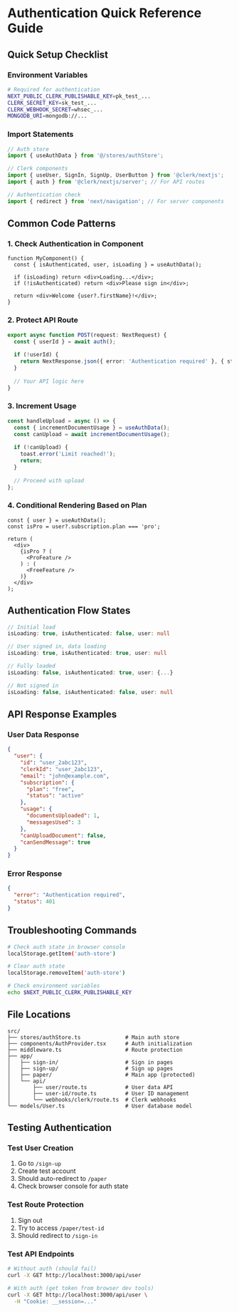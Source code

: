 # Authentication Quick Reference Guide

## Quick Setup Checklist

### Environment Variables
```bash
# Required for authentication
NEXT_PUBLIC_CLERK_PUBLISHABLE_KEY=pk_test_...
CLERK_SECRET_KEY=sk_test_...
CLERK_WEBHOOK_SECRET=whsec_...
MONGODB_URI=mongodb://...
```

### Import Statements
```typescript
// Auth store
import { useAuthData } from '@/stores/authStore';

// Clerk components
import { useUser, SignIn, SignUp, UserButton } from '@clerk/nextjs';
import { auth } from '@clerk/nextjs/server'; // For API routes

// Authentication check
import { redirect } from 'next/navigation'; // For server components
```

## Common Code Patterns

### 1. Check Authentication in Component
```tsx
function MyComponent() {
  const { isAuthenticated, user, isLoading } = useAuthData();
  
  if (isLoading) return <div>Loading...</div>;
  if (!isAuthenticated) return <div>Please sign in</div>;
  
  return <div>Welcome {user?.firstName}!</div>;
}
```

### 2. Protect API Route
```typescript
export async function POST(request: NextRequest) {
  const { userId } = await auth();
  
  if (!userId) {
    return NextResponse.json({ error: 'Authentication required' }, { status: 401 });
  }
  
  // Your API logic here
}
```

### 3. Increment Usage
```typescript
const handleUpload = async () => {
  const { incrementDocumentUsage } = useAuthData();
  const canUpload = await incrementDocumentUsage();
  
  if (!canUpload) {
    toast.error('Limit reached!');
    return;
  }
  
  // Proceed with upload
};
```

### 4. Conditional Rendering Based on Plan
```tsx
const { user } = useAuthData();
const isPro = user?.subscription.plan === 'pro';

return (
  <div>
    {isPro ? (
      <ProFeature />
    ) : (
      <FreeFeature />
    )}
  </div>
);
```

## Authentication Flow States

```typescript
// Initial load
isLoading: true, isAuthenticated: false, user: null

// User signed in, data loading
isLoading: true, isAuthenticated: true, user: null

// Fully loaded
isLoading: false, isAuthenticated: true, user: {...}

// Not signed in
isLoading: false, isAuthenticated: false, user: null
```

## API Response Examples

### User Data Response
```json
{
  "user": {
    "id": "user_2abc123",
    "clerkId": "user_2abc123", 
    "email": "john@example.com",
    "subscription": {
      "plan": "free",
      "status": "active"
    },
    "usage": {
      "documentsUploaded": 1,
      "messagesUsed": 3
    },
    "canUploadDocument": false,
    "canSendMessage": true
  }
}
```

### Error Response
```json
{
  "error": "Authentication required",
  "status": 401
}
```

## Troubleshooting Commands

```bash
# Check auth state in browser console
localStorage.getItem('auth-store')

# Clear auth state
localStorage.removeItem('auth-store')

# Check environment variables
echo $NEXT_PUBLIC_CLERK_PUBLISHABLE_KEY
```

## File Locations

```
src/
├── stores/authStore.ts              # Main auth store
├── components/AuthProvider.tsx      # Auth initialization
├── middleware.ts                    # Route protection
├── app/
│   ├── sign-in/                     # Sign in pages
│   ├── sign-up/                     # Sign up pages
│   ├── paper/                       # Main app (protected)
│   └── api/
│       ├── user/route.ts            # User data API
│       ├── user-id/route.ts         # User ID management
│       └── webhooks/clerk/route.ts  # Clerk webhooks
└── models/User.ts                   # User database model
```

## Testing Authentication

### Test User Creation
1. Go to `/sign-up`
2. Create test account
3. Should auto-redirect to `/paper`
4. Check browser console for auth state

### Test Route Protection
1. Sign out
2. Try to access `/paper/test-id`
3. Should redirect to `/sign-in`

### Test API Endpoints
```bash
# Without auth (should fail)
curl -X GET http://localhost:3000/api/user

# With auth (get token from browser dev tools)
curl -X GET http://localhost:3000/api/user \
  -H "Cookie: __session=..."
```